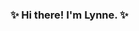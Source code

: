 ### ✨ Hi there! I'm Lynne. ✨

<!--
**siolavL/siolavL** is a ✨ _special_ ✨ repository because its `README.md` (this file) appears on your GitHub profile.

- 🔭 I’m currently working on my technical writing portfolio.
- 🌱 I’m currently learning how to contribute to open source documents on Github.
- 💬 Ask me about grammar and spelling. Hehe
- 📫 How to reach me: lmvalois1@gmail.com
- 😄 Pronouns: she/her
- ⚡ Fun fact: 
-->
